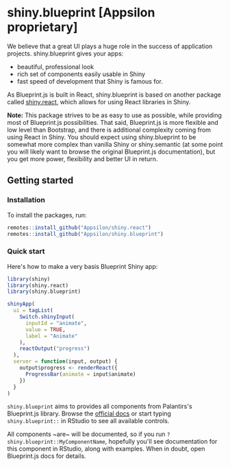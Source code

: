 # shiny.blueprint [Appsilon proprietary] 

We believe that a great UI plays a huge role in the success of application projects. shiny.blueprint gives your apps:
- beautiful, professional look
- rich set of components easily usable in Shiny
- fast speed of development that Shiny is famous for.

As Blueprint.js is built in React, shiny.blueprint is based on another package called [shiny.react](https://github.com/Appsilon/shiny.react), which allows for using React libraries in Shiny.

**Note:** This package strives to be as easy to use as possible, while providing most of Blueprint.js possibilities. That said, Blueprint.js is more flexible and low level than Bootstrap, and there is additional complexity coming from using React in Shiny. You should expect using shiny.blueprint to be somewhat more complex than vanilla Shiny or shiny.semantic (at some point you will likely want to browse the original Blueprint.js documentation), but you get more power, flexibility and better UI in return.

## Getting started

### Installation

To install the packages, run:
```R
remotes::install_github("Appsilon/shiny.react")
remotes::install_github("Appsilon/shiny.blueprint")
```

### Quick start

Here's how to make a very basis Blueprint Shiny app:

```r
library(shiny)
library(shiny.react)
library(shiny.blueprint)

shinyApp(
  ui = tagList(
    Switch.shinyInput(
      inputId = "animate",
      value = TRUE,
      label = "Animate"
    ),
    reactOutput("progress")
  ),
  server = function(input, output) {
    output$progress <- renderReact({
      ProgressBar(animate = input$animate)
    })
  }
)
```

`shiny.blueprint` aims to provides all components from Palantirs's Blueprint.js library.
Browse the [official docs](https://blueprintjs.com/)
or start typing `shiny.blueprint::` in RStudio to see all available controls.

All components ~are~ will be documented, so if you run `?shiny.blueprint::MyComponentName`, hopefully you'll see documentation for this component in RStudio, along with examples. When in doubt, open Blueprint.js docs for details.

